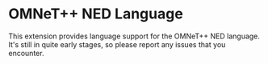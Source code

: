 # OMNeT++ NED Language

This extension provides language support for the OMNeT++ NED language. It's still in quite early stages, so please report any issues that you encounter.